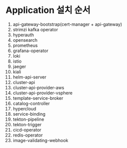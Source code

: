 # Application 설치 순서
1. api-gateway-bootstrap(cert-manager + api-gateway)
2. strimzi kafka operator
3. hyperauth
4. opensearch
5. prometheus
6. grafana-operator
7. loki
8. istio
9. jaeger
10. kiali
11. helm-api-server
12. cluster-api
13. cluster-api-provider-aws
14. cluster-api-provider-vsphere
15. template-service-broker
16. catalog-controller
17. hypercloud
18. service-binding
19. tekton-pipeline
20. tekton-trigger
21. cicd-operator
22. redis-operator
23. image-validating-webhook